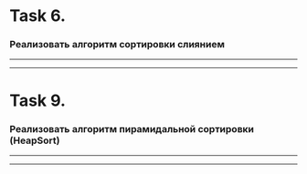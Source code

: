 # Task 6.

### Реализовать алгоритм сортировки слиянием
___
___
# Task 9.

### Реализовать алгоритм пирамидальной сортировки (HeapSort)
___
___